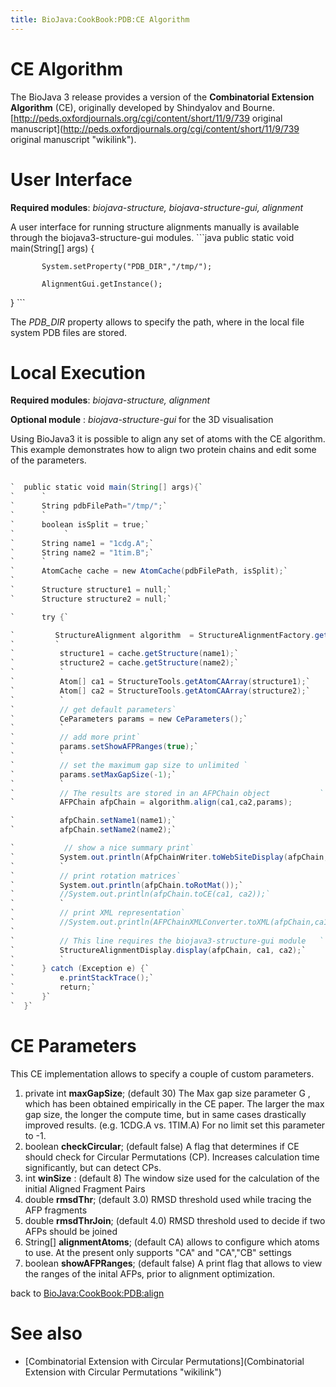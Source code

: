 ```yaml
---
title: BioJava:CookBook:PDB:CE Algorithm
---
```


CE Algorithm
============

The BioJava 3 release provides a version of the **Combinatorial
Extension Algorithm** (CE), originally developed by Shindyalov and
Bourne. [http://peds.oxfordjournals.org/cgi/content/short/11/9/739
original
manuscript](http://peds.oxfordjournals.org/cgi/content/short/11/9/739 original manuscript "wikilink").

User Interface
==============

**Required modules**: *biojava-structure, biojava-structure-gui,
alignment*

A user interface for running structure alignments manually is available
through the biojava3-structure-gui modules. ```java public static void
main(String[] args) {

`       System.setProperty("PDB_DIR","/tmp/");`  
`   `  
`       AlignmentGui.getInstance();`

} ```

The *PDB\_DIR* property allows to specify the path, where in the local
file system PDB files are stored.

Local Execution
===============

**Required modules**: *biojava-structure, alignment*

**Optional module** : *biojava-structure-gui* for the 3D visualisation

Using BioJava3 it is possible to align any set of atoms with the CE
algorithm. This example demonstrates how to align two protein chains and
edit some of the parameters.

```java

`  public static void main(String[] args){`  
`      `  
`      String pdbFilePath="/tmp/";`  
`      `  
`      boolean isSplit = true;`  
`           `  
`      String name1 = "1cdg.A";`  
`      String name2 = "1tim.B";`  
`      `  
`      AtomCache cache = new AtomCache(pdbFilePath, isSplit);`  
`              `  
`      Structure structure1 = null;`  
`      Structure structure2 = null;`

`      try {`

`         StructureAlignment algorithm  = StructureAlignmentFactory.getAlgorithm(CeMain.algorithmName);`  
`         `  
`          structure1 = cache.getStructure(name1);`  
`          structure2 = cache.getStructure(name2);`  
`          `  
`          Atom[] ca1 = StructureTools.getAtomCAArray(structure1);`  
`          Atom[] ca2 = StructureTools.getAtomCAArray(structure2);`  
`          `  
`          // get default parameters`  
`          CeParameters params = new CeParameters();`  
`          `  
`          // add more print`  
`          params.setShowAFPRanges(true);`  
`          `  
`          // set the maximum gap size to unlimited `  
`          params.setMaxGapSize(-1);`  
`          `  
`          // The results are stored in an AFPChain object           `  
`          AFPChain afpChain = algorithm.align(ca1,ca2,params);            `

`          afpChain.setName1(name1);`  
`          afpChain.setName2(name2);`

`           // show a nice summary print`  
`          System.out.println(AfpChainWriter.toWebSiteDisplay(afpChain, ca1, ca2));`  
`          `  
`          // print rotation matrices`  
`          System.out.println(afpChain.toRotMat());`  
`          //System.out.println(afpChain.toCE(ca1, ca2));`  
`          `  
`          // print XML representation`  
`          //System.out.println(AFPChainXMLConverter.toXML(afpChain,ca1,ca2));`  
`                       `  
`          // This line requires the biojava3-structure-gui module   `  
`          StructureAlignmentDisplay.display(afpChain, ca1, ca2);`  
`          `  
`      } catch (Exception e) {`  
`          e.printStackTrace();`  
`          return;`  
`      }`  
`  }`

```

CE Parameters
=============

This CE implementation allows to specify a couple of custom parameters.

1.  private int **maxGapSize**; (default 30) The Max gap size parameter
    G , which has been obtained empirically in the CE paper. The larger
    the max gap size, the longer the compute time, but in same cases
    drastically improved results. (e.g. 1CDG.A vs. 1TIM.A) For no limit
    set this parameter to -1.
2.  boolean **checkCircular**; (default false) A flag that determines if
    CE should check for Circular Permutations (CP). Increases
    calculation time significantly, but can detect CPs.
3.  int **winSize** : (default 8) The window size used for the
    calculation of the initial Aligned Fragment Pairs
4.  double **rmsdThr**; (default 3.0) RMSD threshold used while tracing
    the AFP fragments
5.  double **rmsdThrJoin**; (default 4.0) RMSD threshold used to decide
    if two AFPs should be joined
6.  String[] **alignmentAtoms**; (default CA) allows to configure which
    atoms to use. At the present only supports "CA" and "CA","CB"
    settings
7.  boolean **showAFPRanges**; (default false) A print flag that allows
    to view the ranges of the inital AFPs, prior to alignment
    optimization.

back to <BioJava:CookBook:PDB:align>

See also
========

-   [Combinatorial Extension with Circular
    Permutations](Combinatorial Extension with Circular Permutations "wikilink")

